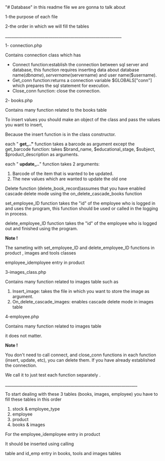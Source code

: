 "# Database" 
in this readme file we are gonna to talk about

1-the purpose of each file

2-the order in which we will fill the tables

\_\_\_\_\_\_\_\_\_\_\_\_\_\_\_\_\_\_\_\_\_\_\_\_\_\_\_\_\_\_\_\_\_\_\_\_\_\_\_\_\_\_\_\_\_\_\_\_\_\_\_\_\_\_\_\_\_\_\_

1- connection.php

Contains connection class which has

- Connect function:establish the connection between sql server and database, this function requires inserting data about database name($dbname), server name ($servername) and user name($username).
- Get\_conn function:returns a connection variable $GLOBALS[&quot;conn&quot;] which prepares the sql statement for execution.
- Close\_conn function: close the connection.

2- books.php

Contains many function related to the books table

To insert values you should make an object of the class and pass the values you want to insert,

Because the insert function is in the class constructor.

each &quot; **get\_..&quot;** function takes a barcode as argument except the get\_barcode function: takes $brand\_name, $educational\_stage, $subject, $product\_description as arguments.

each &quot; **update\_..**&quot; function takes 2 arguments:

1. Barcode of the item that is wanted to be updated.
2. The new values which are wanted to update the old one

Delete function (delete\_book\_record)assumes that you have enabled cascade delete mode using the on\_delete\_cascade\_books function

set\_employee\_ID function takes the &quot;id&quot; of the employee who is logged in and uses the program, this function should be used or called in the logging in process.

delete\_employee\_ID function takes the &quot;id&quot; of the employee who is logged out and finished using the program.

**Note !**

The sameting with set\_employee\_ID and delete\_employee\_ID functions in product , images and tools classes

employee\_idemployee entry in product

3-images\_class.php

Contains many function related to images table such as

1. Insert\_image: takes the file in which you want to store the image as argument.
2. On\_delete\_cascade\_images: enables cascade delete mode in images table

4-employee.php

Contains many function related to images table

it does not matter.

**Note !**

You don&#39;t need to call connect, and close\_conn functions in each function (insert, update, etc), you can delete them. If you have already established the connection.

We call it to just test each function separately .

\_\_\_\_\_\_\_\_\_\_\_\_\_\_\_\_\_\_\_\_\_\_\_\_\_\_\_\_\_\_\_\_\_\_\_\_\_\_\_\_\_\_\_\_\_\_\_\_\_\_\_\_\_\_\_\_\_\_\_\_\_\_\_\_\_\_\_

To start dealing with these 3 tables (books, images, employee) you have to fill these tables in this order

1. stock &amp; employee\_type
2. employee
3. product
4. books &amp; images

For the employee\_idemployee entry in product

It should be inserted using calling

table and id\_emp entry in books, tools and images tables
